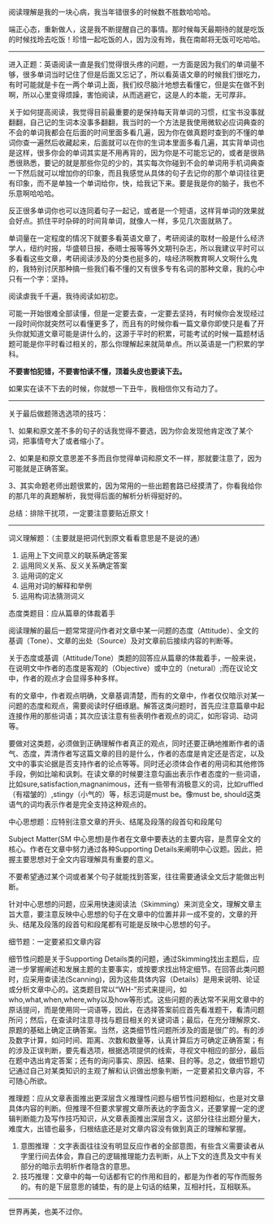 阅读理解是我的一块心病，我当年错很多的时候数不胜数哈哈哈。

端正心态，重新做人，这是我不断提醒自己的事情。那时候每天最期待的就是吃饭的时候找玲去吃饭！珍惜一起吃饭的人，因为没有玲，我在南邮将无饭可吃哈哈。

---

进入正题：英语阅读一直是我们觉得很头疼的问题，一方面是因为我们的单词量不够，很多单词当时记住了但是后面又忘记了，所以看英语文章的时候我们很吃力，有时可能就是卡在一两个单词上面，我们绞尽脑汁地想去看懂它，但是实在做不到啊，所以心里变得烦躁，害怕阅读，从而逃避它，这是人的本能，无可厚非。

关于如何提高阅读，我觉得目前最重要的是保持每天背单词的习惯，红宝书没事就翻翻，自己记的生词本没事多翻翻，我当时的一个方法是我使用微软必应词典查的不会的单词我都会在后面的时间里面多看几遍，因为你在做真题时查到的不懂的单词你查一遍然后收藏起来，后面就可以在你的生词本里面多看几遍，其实背单词也是这样，很多你会的单词其实是不用再背的，因为你是不可能忘记的，或者是很熟悉很熟悉，要记的就是那些你见的少的，其实每次你碰到不会的单词用手机词典查一下然后就可以增加你的印象，而且我感觉从具体的句子去记你的那个单词往往更有印象，而不是单独一个单词给你，快，给我记下来。要是我是你的脑子，我也不乐意啊哈哈哈。

反正很多单词你也可以连同着句子一起记，或者是一个短语，这样背单词的效果就会好点。抓住平时杂碎的时间背单词，就像人一样，多见几次面就熟了。

单词量在一定程度的情况下就要多看英语文章了，考研阅读的取材一般是什么经济学人，纽约时报，华盛顿日报，泰晤士报等等外文期刊杂志，所以我建议平时可以多看看这些文章，考研阅读涉及的分类也挺多的，啥经济啊教育啊人文啊什么鬼的，我特别讨厌那种搞一些我们看不懂的又有很多专有名词的那种文章，我的心中只有一个字：坚持。

阅读虐我千千遍，我待阅读如初恋。

可能一开始很难全部读懂，但是一定要去查，一定要去坚持，有时候你会发现经过一段时间你就突然可以看懂更多了，而且有的时候你看一篇文章你即使只是看了开头你就知道文章可能是讲什么的，这源于平时的积累，可能考试的时候一篇题材话题可能是你平时看过相关的，那么你理解起来就简单点。所以英语是一门积累的学科。

**不要害怕犯错，不要害怕读不懂，顶着头皮也要读下去。**

如果实在读不下去的时候，你就想一下丑牛，我相信你又有动力了。

---

关于最后做题筛选选项的技巧：

1、如果和原文差不多的句子的话我觉得不要选，因为你会发现他肯定改了某个词，把事情夸大了或者缩小了。

2、如果是和原文意思差不多而且你觉得单词和原文不一样，那就要注意了，因为可能就是正确答案。

3、其实命题老师出题很累的，因为常用的一些出题套路已经摸清了，你看我给你的那几年的真题解析，我觉得后面的解析分析得挺好的。

总结：排除干扰项，一定要注意要贴近原文！

---

词义理解题：（主要就是把词代到原文看看意思是不是说的通）

1. 运用上下文间意义的联系确定答案
2. 运用同义关系、反义关系确定答案
3. 运用词的定义
4. 运用对词的解释和举例
5. 运用构词法猜测词义

态度类题目：应从篇章的体裁着手

阅读理解的最后一题常常提问作者对文章中某一问题的态度（Attitude）、全文的基调（Tone）、文章的出处（Source）及对文章前后接续内容的判断等。

关于态度或基调（Attitude/Tone）类题的回答应从篇章的体裁着手，一般来说，在说明文中作者的态度是客观的（Objective）或中立的（netural）;而在议论文中，作者的观点才会显得多种多样。

有的文章中，作者观点明确，文章基调清楚，而有的文章中，作者仅仅暗示对某一问题的态度和观点，需要阅读时仔细琢磨。解答这类问题时，首先应注意篇章中起连接作用的那些词语；其次应该注意有些表明作者观点的词汇，如形容词、动词等。

要做对这类题，必须做到正确理解作者真正的观点，同时还要正确地推断作者的语气、态度，弄清作者写这篇文章的目的是什么，作者的态度是肯定还是否定，以及文中的事实论据是否支持作者的论点等等。同时还必须体会作者的用词和其他修饰手段，例如比喻和讽刺。在读文章的时候要注意勾画出表示作者态度的一些词语，比如sure,satisfaction,magnanimous，还有一些带有消极意义的词，比如ruffled（有褶皱的）,stingy（小气的）等，标志词是must be。像must be, should这类语气的词均表示作者是完全支持这种观点的。

中心思想题：应特别注意文章的开头、结尾及段落的段首句和段尾句

Subject Matter\(SM 中心思想\)是作者在文章中要表达的主要内容，是贯穿全文的核心。作者在文章中努力通过各种Supporting Details来阐明中心议题。因此，把握主要思想对于全文内容理解具有重要的意义。

不要希望通过某个词或者某个句子就能找到答案，往往需要通读全文后才能做出判断。

针对中心思想的问题，应采用快速阅读法（Skimming）来浏览全文，理解文章主旨大意，要注意反映中心思想的句子在文章中的位置并非一成不变的，文章的开头、结尾及段落的段首句和段尾都有可能是反映中心思想的句子。

细节题：一定要紧扣文章内容

细节性问题是关于Supporting Details类的问题，通过Skimming找出主题后，应进一步掌握阐述和发展主题的主要事实，或按要求找出特定细节。在回答此类问题时，应采用查读法\(Scanning\)，因为这些具体内容（Details）是用来说明、论证或分析文章中心的。这类题目常以“WH-”形式来提问，如who,what,when,where,why以及how等形式。这些问题的表达常不采用文章中的原话提问，而是使用同一词语等，因此，在选择答案前应首先看准题干，看清问题所问；然后，在查读时注意寻找与题目相关的关键词语；最后，在充分理解原文、原题的基础上确定正确答案。当然，这类细节性问题所涉及的面是很广的。有的涉及数字计算，如问时间、距离、次数和数量等，认真计算后方可确定正确答案；有的涉及正误判断，要先看选项，根据选项提供的线索，寻视文中相应的部分，最后在题中选出肯定答案；还有的询问事实、原因、结果、目的等。总之，做细节题切记通过自己对某类知识的主观了解和认识做出想象判断，一定要紧扣文章内容，不可随心所欲。

推理题：应从文章表面推出更深层含义推理性问题与细节性问题相似，也是对文章具体内容的判断。但推理不但要求掌握文章所表达的字面含义，还要掌握一定的逻辑判断能力及写作技巧知识，从文章表面推出深层含义，这部分往往出题分量大，难度大，出错也最多，归根结底还是对文章内容没有做到真正的理解和掌握。

1. 意图推理 ：文字表面往往没有明显反应作者的全部意图，有些含义需要读者从字里行间去体会，靠自己的逻辑推理能力去判断，从上下文的连贯及文中有关部分的暗示去明析作者隐含的意思。
2. 技巧推理：文章中的每一句话都有它的作用和目的，都是为作者的写作而服务的。有的是下层意思的铺垫，有的是上句话的结果，互相衬托，互相联系。



---

世界再美，也美不过你。

